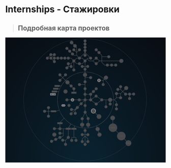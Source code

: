 # Internships - Стажировки #


> ## Подробная карта проектов ###

![map Holy_Graph](../Holy_Graph.png)

